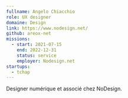 ```yaml
---
fullname: Angelo Chiacchio
role: UX designer
domaine: Design
link: https://www.nodesign.net/
github: areox-net
missions:
  - start: 2021-07-15
    end: 2022-12-31
    status: service
    employer: Nodesign.net
startups:
  - tchap
---
```


Designer numérique et associé chez NoDesign.
